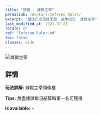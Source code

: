 ```yaml
---
title: "頭像 - 煉獄主宰"
permalink: /Avatars/Inferno Ruler/
excerpt: "魔法门之英雄无敌：战争纪元  煉獄主宰"
last_modified_at: 2021-07-21
locale: cn
ref: "Inferno Ruler.md"
toc: false
classes: wide
---
```

 ![煉獄主宰](/images/a/avatarFrame_58.png)

## 詳情

 **玩法詳解:** 煉獄主宰頭像框 

 **Tips:** 無盡煉獄每日結算時第一名可獲得 

 **Is available:**  + 

